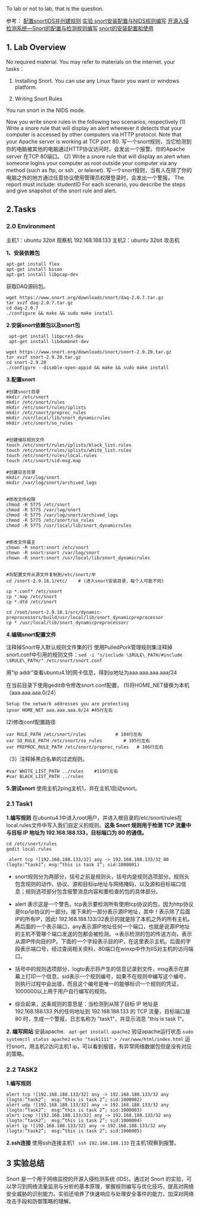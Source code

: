 ﻿To lab or not to lab, that is the question.

参考：
[配置snortIDS并创建规则](https://cn.linux-console.net/?p=17541)
[实验 snort安装配置与NIDS规则编写](https://www.cnblogs.com/lasgalen/p/4512755.html)
[开源入侵检测系统—Snort的配置与检测规则编写](https://blog.csdn.net/negnegil/article/details/120836558)
[snort的安装配置和使用](https://blog.csdn.net/qq_37865996/article/details/85088090?ops_request_misc=%257B%2522request%255Fid%2522%253A%2522162331041516780366540025%2522%252C%2522scm%2522%253A%252220140713.130102334..%2522%257D&request_id=162331041516780366540025&biz_id=0&utm_medium=distribute.pc_search_result.none-task-blog-2~all~top_positive~default-1-85088090.first_rank_v2_pc_rank_v29&utm_term=snort&spm=1018.2226.3001.4187)

## 1. Lab Overview
No required material. You may refer to materials on the internet.
your tasks：
1. Installing Snort. You can use any Linux flavor you want or windows platform.

2. Writing Snort Rules

You run snort in the NIDS mode.

Now you write snore rules in the following two scenarios, respectively
(1) Write a snore rule that will display an alert whenever it detects that your computer is accessed by other computers via HTTP protocol. Note that your Apache server is working at TCP port 80.
写一个snort规则，当它检测到你的电脑被其他的电脑通过HTTP协议访问时，会发出一个报警。你的Apache server 在TCP 80端口。
(2) Write a snore rule that will display an alert when someone logins your computer as root outside your computer via any method (such as ftp, or ssh , or telenet).
写一个snort规则，当有人在除了你的电脑之外的地方通过任意协议使用管理员权限登录时，会发出一个警报。
The report must include:
studentID
For each scenario, you describe the steps and give snapshot of the snort rule and alert.


## 2.Tasks 

### 2.0 Environment

主机1：ubuntu 32bit 观察机 192.168.188.133
主机2：ubuntu 32bit 攻击机


**1、安装依赖包**
```
apt-get install flex
apt-get install bison
apt-get install libpcap-dev
```
获取DAQ源码包。
```
wget https://www.snort.org/downloads/snort/daq-2.0.7.tar.gz
tar xvzf daq-2.0.7.tar.gz
cd daq-2.0.7
./configure && make && sudo make install
```

**2.安装snort依赖包以及snort包**
```
 apt-get install libpcre3-dev
 apt-get install libdumbnet-dev
```
```
wget https://www.snort.org/downloads/snort/snort-2.9.20.tar.gz
tar xvzf snort-2.9.20.tar.gz
cd snort-2.9.20
./configure --disable-open-appid && make && sudo make install
```

**3.配置snort**
```
#创建snort目录
mkdir /etc/snort
mkdir /etc/snort/rules
mkdir /etc/snort/rules/iplists
mkdir /etc/snort/preproc_rules
mkdir /usr/local/lib/snort_dynamicrules
mkdir /etc/snort/so_rules


#创建储存规则文件
touch /etc/snort/rules/iplists/black_list.rules
touch /etc/snort/rules/iplists/white_list.rules
touch /etc/snort/rules/local.rules
touch /etc/snort/sid-msg.map

#创建日志目录
mkdir /var/log/snort
mkdir /var/log/snort/archived_logs


#修改文件权限
chmod -R 5775 /etc/snort
chmod -R 5775 /var/log/snort
chmod -R 5775 /var/log/snort/archived_logs
chmod -R 5775 /etc/snort/so_rules
chmod -R 5775 /usr/local/lib/snort_dynamicrules


#修改文件属主
chown -R snort:snort /etc/snort
chown -R snort:snort /var/log/snort
chown -R snort:snort /usr/local/lib/snort_dynamicrules


#将配置文件从源文件复制到/etc/snort/中
cd /snort-2.9.18.1/etc/    # (进入snort安装目录，每个人可能不同)

cp *.conf* /etc/snort
cp *.map /etc/snort
cp *.dtd /etc/snort

cd /root/snort-2.9.18.1/src/dynamic-preprocessors/build/usr/local/lib/snort_dynamicpreprocessor
cp * /usr/local/lib/snort_dynamicpreprocessor/
```

**4.编辑snort配置文件**

注释掉Snort导入默认规则文件集的行
使用PulledPork管理规则集注释掉snort.conf中引用的规则文件：`sed -i "s/include \$RULE\_PATH/#include \$RULE\_PATH/" /etc/snort/snort.conf`

用“ip addr”查看ubuntu4.1的网卡信息，得到ip地址为aaa.aaa.aaa.aaa/24

在当前目录下使用gedit命令修改snort.conf配置，
(1)将HOME_NET替换为本机（aaa.aaa.aaa.0/24）
```
Setup the network addresses you are protecting
ipvar HOME_NET aaa.aaa.aaa.0/24 #45行左右
```
(2)修改conf配置路径
```
var RULE_PATH /etc/snort/rules           # 104行左右  
var SO_RULE_PATH /etc/snort/so_rules        # 105行左右  
var PREPROC_RULE_PATH /etc/snort/preproc_rules   # 106行左右  
```
（3）注释掉黑白名单的过滤规则。
```
#var WHITE_LIST_PATH ../rules    #119行左右
#var BLACK_LIST_PATH ../rules
```

**5.测试snort**
使用主机2ping主机1，并在主机1启动snort。


### 2.1 Task1 

**1.编写规则**
在ubuntu4.1中进入root用户，并进入根目录的/etc/snort/rules在local.rules文件中写入我们自定义的规则。**这条 Snort 规则用于检测 TCP 流量中与目标 IP 地址为 192.168.188.133，目标端口为 80 的通信。**
```
cd /etc/snort/rules
gedit local.rules
```
```
 alert tcp ![192.168.188.133/32] any -> 192.168.188.133/32 80 (logto:”task1”; msg:”this is task 1”; sid:1000001)
 ```


 - snort规则分为两部分，括号之前是规则头，括号内是规则选项部分。规则头包含规则的动作、协议、源和目标ip地址与网络掩码，以及源和目标端口信息；规则选项部分包含报警消息内容和要检查的包的具体部分。

 - alert 表示这是一个警告。tcp表示要检测所有使用tcp协议的包，因为http协议是tcp/ip协议的一部分。接下来的一部分表示源IP地址，其中！表示除了后面IP的所有IP，因此! 192.168.188.133/32表示的就是除了本机之外的所有主机。再后面的一个表示端口，any表示源IP地址任何一个端口，也就是说源IP地址的主机不管哪个端口发送的包都会被检测。->表示检测的包的传送方向，表示从源IP传向目的IP。下面的一个字段表示目的IP，在这里表示主机。后面的字段表示端口号，经过查阅相关资料，80端口在winxp中作为IIS对主机的访问端口。

 - 括号中的规则选项部分，logto表示将产生的信息记录到文件，msg表示在屏幕上打印一个信息，sid表示一个规则编号，如果不在规则中编写这个编号，则执行过程中会出错，而且这个编号是唯一的能够标识一个规则的凭证，1000000以上用于用户自行编写的规则。

 - 综合起来，这条规则的意思是：当检测到从除了目标 IP 地址是 192.168.188.133 外的任何地址到 192.168.188.133 的 TCP 流量，目标端口是 80 时，生成一个警报，日志名称为 "task1"，并显示消息 "this is task 1"。
 
**2. 编写网站**
安装apache.
` apt-get install apache2`
验证apache运行状态
`sudo systemctl status apache2`
`echo "task1111" > /var/www/html/index.html`
运行snort，用主机2访问主机1 ip，可以看到报错，有异常网络数据包但是没有对应的策略。


### 2.2 TASK2
**1.编写规则** 
```
alert tcp ![192.168.188.133/32] any -> 192.168.188.133/32 any (logto:”task2”;  msg:”this is task 2”; sid:1000002)
alert udp ![192.168.188.133/32] any -> 192.168.188.133/32 any (logto:”task2”;  msg:”this is task 2”; sid:1000003)
alert icmp ![192.168.188.133/32] any -> 192.168.188.133/32 any (logto:”task2”;  msg:”this is task 2”; sid:1000004)
alert ip ![192.168.188.133/32] any -> 192.168.188.133/32 any (logto:”task2”;  msg:”this is task 2”; sid:1000005)
```
**2.ssh连接**
使用ssh连接主机1
` ssh 192.168.188.133`
在主机1观察到报警。


## 3 实验总结
Snort 是一个用于网络监控的开源入侵检测系统 (IDS)。通过对 Snort 的实验，可以学习到网络流量监测与分析的基本原理，掌握规则编写与优化技巧，提高对网络安全威胁的识别能力。实验还培养了快速响应与处理安全事件的能力，加深对网络攻击手段和防御策略的理解。

